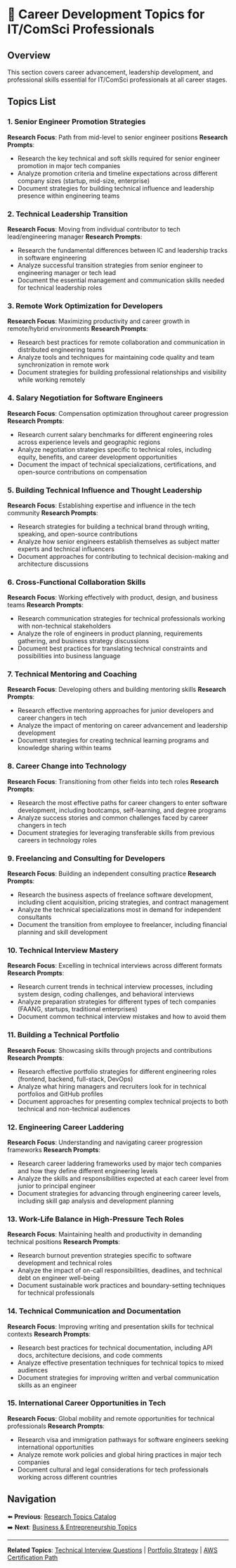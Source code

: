 # 🚀 Career Development Topics for IT/ComSci Professionals

## Overview

This section covers career advancement, leadership development, and professional skills essential for IT/ComSci professionals at all career stages.

## Topics List

### 1. Senior Engineer Promotion Strategies
**Research Focus**: Path from mid-level to senior engineer positions
**Research Prompts**:
- Research the key technical and soft skills required for senior engineer promotion in major tech companies
- Analyze promotion criteria and timeline expectations across different company sizes (startup, mid-size, enterprise)
- Document strategies for building technical influence and leadership presence within engineering teams

### 2. Technical Leadership Transition
**Research Focus**: Moving from individual contributor to tech lead/engineering manager
**Research Prompts**:
- Research the fundamental differences between IC and leadership tracks in software engineering
- Analyze successful transition strategies from senior engineer to engineering manager or tech lead
- Document the essential management and communication skills needed for technical leadership roles

### 3. Remote Work Optimization for Developers
**Research Focus**: Maximizing productivity and career growth in remote/hybrid environments
**Research Prompts**:
- Research best practices for remote collaboration and communication in distributed engineering teams
- Analyze tools and techniques for maintaining code quality and team synchronization in remote work
- Document strategies for building professional relationships and visibility while working remotely

### 4. Salary Negotiation for Software Engineers
**Research Focus**: Compensation optimization throughout career progression
**Research Prompts**:
- Research current salary benchmarks for different engineering roles across experience levels and geographic regions
- Analyze negotiation strategies specific to technical roles, including equity, benefits, and career development opportunities
- Document the impact of technical specializations, certifications, and open-source contributions on compensation

### 5. Building Technical Influence and Thought Leadership
**Research Focus**: Establishing expertise and influence in the tech community
**Research Prompts**:
- Research strategies for building a technical brand through writing, speaking, and open-source contributions
- Analyze how senior engineers establish themselves as subject matter experts and technical influencers
- Document approaches for contributing to technical decision-making and architecture discussions

### 6. Cross-Functional Collaboration Skills
**Research Focus**: Working effectively with product, design, and business teams
**Research Prompts**:
- Research communication strategies for technical professionals working with non-technical stakeholders
- Analyze the role of engineers in product planning, requirements gathering, and business strategy discussions
- Document best practices for translating technical constraints and possibilities into business language

### 7. Technical Mentoring and Coaching
**Research Focus**: Developing others and building mentoring skills
**Research Prompts**:
- Research effective mentoring approaches for junior developers and career changers in tech
- Analyze the impact of mentoring on career advancement and leadership development
- Document strategies for creating technical learning programs and knowledge sharing within teams

### 8. Career Change into Technology
**Research Focus**: Transitioning from other fields into tech roles
**Research Prompts**:
- Research the most effective paths for career changers to enter software development, including bootcamps, self-learning, and degree programs
- Analyze success stories and common challenges faced by career changers in tech
- Document strategies for leveraging transferable skills from previous careers in technology roles

### 9. Freelancing and Consulting for Developers
**Research Focus**: Building an independent consulting practice
**Research Prompts**:
- Research the business aspects of freelance software development, including client acquisition, pricing strategies, and contract management
- Analyze the technical specializations most in demand for independent consultants
- Document the transition from employee to freelancer, including financial planning and skill development

### 10. Technical Interview Mastery
**Research Focus**: Excelling in technical interviews across different formats
**Research Prompts**:
- Research current trends in technical interview processes, including system design, coding challenges, and behavioral interviews
- Analyze preparation strategies for different types of tech companies (FAANG, startups, traditional enterprises)
- Document common technical interview mistakes and how to avoid them

### 11. Building a Technical Portfolio
**Research Focus**: Showcasing skills through projects and contributions
**Research Prompts**:
- Research effective portfolio strategies for different engineering roles (frontend, backend, full-stack, DevOps)
- Analyze what hiring managers and recruiters look for in technical portfolios and GitHub profiles
- Document approaches for presenting complex technical projects to both technical and non-technical audiences

### 12. Engineering Career Laddering
**Research Focus**: Understanding and navigating career progression frameworks
**Research Prompts**:
- Research career laddering frameworks used by major tech companies and how they define different engineering levels
- Analyze the skills and responsibilities expected at each career level from junior to principal engineer
- Document strategies for advancing through engineering career levels, including skill gap analysis and development planning

### 13. Work-Life Balance in High-Pressure Tech Roles
**Research Focus**: Maintaining health and productivity in demanding technical positions
**Research Prompts**:
- Research burnout prevention strategies specific to software development and technical roles
- Analyze the impact of on-call responsibilities, deadlines, and technical debt on engineer well-being
- Document sustainable work practices and boundary-setting techniques for technical professionals

### 14. Technical Communication and Documentation
**Research Focus**: Improving writing and presentation skills for technical contexts
**Research Prompts**:
- Research best practices for technical documentation, including API docs, architecture decisions, and code comments
- Analyze effective presentation techniques for technical topics to mixed audiences
- Document strategies for improving written and verbal communication skills as an engineer

### 15. International Career Opportunities in Tech
**Research Focus**: Global mobility and remote opportunities for technical professionals
**Research Prompts**:
- Research visa and immigration pathways for software engineers seeking international opportunities
- Analyze remote work policies and global hiring practices in major tech companies
- Document cultural and legal considerations for tech professionals working across different countries

## Navigation

⬅️ **Previous**: [Research Topics Catalog](./README.md)  
➡️ **Next**: [Business & Entrepreneurship Topics](./business-entrepreneurship-topics.md)

---

**Related Topics**: [Technical Interview Questions](../../career/technical-interview-questions/README.md) | [Portfolio Strategy](../../career/portfolio-driven-open-source-strategy/README.md) | [AWS Certification Path](../../career/aws-certification-fullstack-devops/README.md)